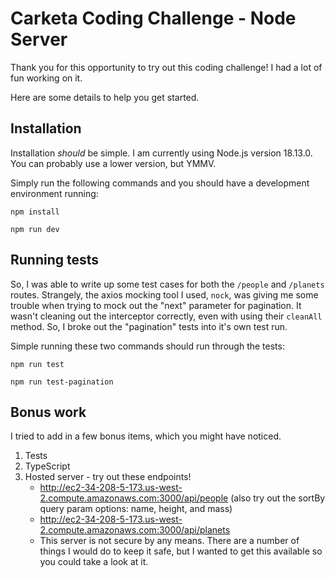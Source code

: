 # Carketa Coding Challenge - Node Server

Thank you for this opportunity to try out this coding challenge! I had a lot of fun working on it.

Here are some details to help you get started.

## Installation

Installation _should_ be simple. I am currently using Node.js version 18.13.0. You can probably use a lower version, but YMMV.

Simply run the following commands and you should have a development environment running:

```
npm install

npm run dev
```

## Running tests

So, I was able to write up some test cases for both the `/people` and `/planets` routes. Strangely, the axios mocking tool I used, `nock`, was giving me some trouble when trying to mock out the "next" parameter for pagination. It wasn't cleaning out the interceptor correctly, even with using their `cleanAll` method. So, I broke out the "pagination" tests into it's own test run.

Simple running these two commands should run through the tests:

```
npm run test

npm run test-pagination
```

## Bonus work

I tried to add in a few bonus items, which you might have noticed.

1. Tests
2. TypeScript
3. Hosted server - try out these endpoints!
    * http://ec2-34-208-5-173.us-west-2.compute.amazonaws.com:3000/api/people (also try out the sortBy query param options: name, height, and mass)
    * http://ec2-34-208-5-173.us-west-2.compute.amazonaws.com:3000/api/planets
    * This server is not secure by any means. There are a number of things I would do to keep it safe, but I wanted to get this available so you could take a look at it.